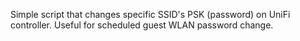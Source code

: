 Simple script that changes specific SSID's PSK (password) on UniFi controller.
Useful for scheduled guest WLAN password change.
